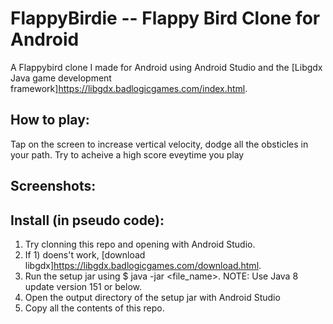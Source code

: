 # FlappyBirdie -- Flappy Bird Clone for Android
A Flappybird clone I made for Android using Android Studio and the [Libgdx Java game development framework]<https://libgdx.badlogicgames.com/index.html>.

## How to play:
Tap on the screen to increase vertical velocity, dodge all the obsticles in your path.
Try to acheive a high score eveytime you play

## Screenshots:



## Install (in pseudo code):
1) Try clonning this repo and opening with Android Studio.
2) If 1) doens't work, [download libgdx]<https://libgdx.badlogicgames.com/download.html>.
3) Run the setup jar using $ java -jar <file_name>. NOTE: Use Java 8 update version 151 or below.
4) Open the output directory of the setup jar with Android Studio
5) Copy all the contents of this repo.
